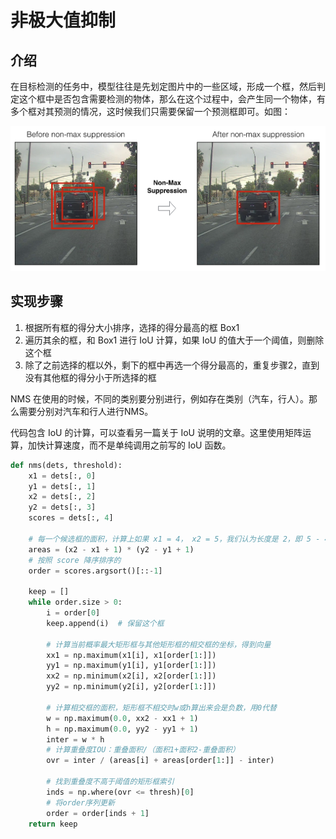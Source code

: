 # 非极大值抑制

## 介绍



在目标检测的任务中，模型往往是先划定图片中的一些区域，形成一个框，然后判定这个框中是否包含需要检测的物体，那么在这个过程中，会产生同一个物体，有多个框对其预测的情况，这时候我们只需要保留一个预测框即可。如图：

![non-max-suppression](./img/non-max-suppression/non-max-suppression.png)



## 实现步骤

1. 根据所有框的得分大小排序，选择的得分最高的框 Box1
2. 遍历其余的框，和 Box1 进行 IoU 计算，如果 IoU 的值大于一个阈值，则删除这个框
3. 除了之前选择的框以外，剩下的框中再选一个得分最高的，重复步骤2，直到没有其他框的得分小于所选择的框



NMS 在使用的时候，不同的类别要分别进行，例如存在类别（汽车，行人）。那么需要分别对汽车和行人进行NMS。



代码包含 IoU 的计算，可以查看另一篇关于 IoU 说明的文章。这里使用矩阵运算，加快计算速度，而不是单纯调用之前写的 IoU 函数。

```python
def nms(dets, threshold):
  	x1 = dets[:, 0]
    y1 = dets[:, 1]
    x2 = dets[:, 2]
    y2 = dets[:, 3]
    scores = dets[:, 4]
    
    # 每一个候选框的面积，计算上如果 x1 = 4， x2 = 5，我们认为长度是 2，即 5 - 4 + 1，所以要加 1
    areas = (x2 - x1 + 1) * (y2 - y1 + 1)
    # 按照 score 降序排序的
    order = scores.argsort()[::-1]
    
    keep = []
    while order.size > 0:
        i = order[0]
        keep.append(i)  # 保留这个框
        
        # 计算当前概率最大矩形框与其他矩形框的相交框的坐标，得到向量
        xx1 = np.maximum(x1[i], x1[order[1:]])
        yy1 = np.maximum(y1[i], y1[order[1:]])
        xx2 = np.minimum(x2[i], x2[order[1:]])
        yy2 = np.minimum(y2[i], y2[order[1:]])

        # 计算相交框的面积，矩形框不相交时w或h算出来会是负数，用0代替
        w = np.maximum(0.0, xx2 - xx1 + 1)
        h = np.maximum(0.0, yy2 - yy1 + 1)
        inter = w * h
        # 计算重叠度IOU：重叠面积/（面积1+面积2-重叠面积）
        ovr = inter / (areas[i] + areas[order[1:]] - inter)

        # 找到重叠度不高于阈值的矩形框索引
        inds = np.where(ovr <= thresh)[0]
        # 将order序列更新
        order = order[inds + 1]
    return keep
    
```

